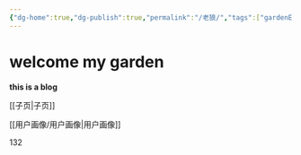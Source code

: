 ```yaml
---
{"dg-home":true,"dg-publish":true,"permalink":"/老狼/","tags":["gardenEntry"],"dgPassFrontmatter":true,"noteIcon":"","created":"2023-09-23T07:51:56.061+08:00","updated":"2023-09-23T08:22:10.066+08:00"}
---
```



# welcome my garden

**this is a blog**

[[子页\|子页]]

[[用户画像/用户画像\|用户画像]]

132